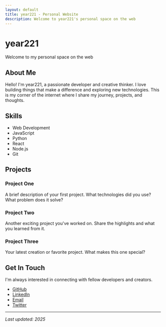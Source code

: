 ```yaml
---
layout: default
title: year221 - Personal Website
description: Welcome to year221's personal space on the web
---
```


# year221

Welcome to my personal space on the web

## About Me

Hello! I'm year221, a passionate developer and creative thinker. I love building things that make a difference and exploring new technologies. This is my corner of the internet where I share my journey, projects, and thoughts.

## Skills

- Web Development
- JavaScript
- Python
- React
- Node.js
- Git

## Projects

### Project One
A brief description of your first project. What technologies did you use? What problem does it solve?

### Project Two
Another exciting project you've worked on. Share the highlights and what you learned from it.

### Project Three
Your latest creation or favorite project. What makes this one special?

## Get In Touch

I'm always interested in connecting with fellow developers and creators.

- [GitHub](https://github.com/year221)
- [LinkedIn](https://linkedin.com/in/year221)
- [Email](mailto:your.email@example.com)
- [Twitter](https://twitter.com/year221)

---

*Last updated: 2025*